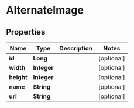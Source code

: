 
# AlternateImage

## Properties
Name | Type | Description | Notes
------------ | ------------- | ------------- | -------------
**id** | **Long** |  |  [optional]
**width** | **Integer** |  |  [optional]
**height** | **Integer** |  |  [optional]
**name** | **String** |  |  [optional]
**url** | **String** |  |  [optional]



